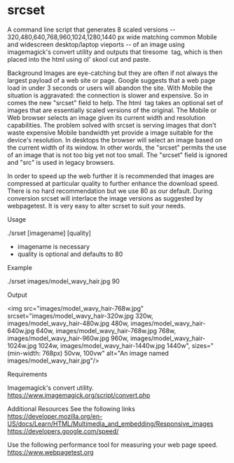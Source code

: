 # srcset
A command line script that generates 8 scaled versions -- 320,480,640,768,960,1024,1280,1440 px wide matching common Mobile and widescreen desktop/laptop vieports -- of an image using imagemagick's convert utility and outputs that tiresome <img/> tag, which is then placed into the html using ol' skool cut and paste.

Background
Images are eye-catching but they are often if not always the largest payload of a web site or page. Google suggests that a web page load in under 3 seconds or users will abandon the site. With Mobile the situation is aggravated: the connection is slower and expensive. So in comes the new "srcset" field to help. The html <img/> tag takes an optional set of images that are essentially scaled versions of the original. The Mobile or Web browser selects an image given its current width and resolution capabilities. The problem solved with srcset is serving images that don't waste expensive Mobile bandwidth yet provide a image suitable for the device's resolution. In desktops the browser will select an image based on the current width of its window. In other words, the "srcset" permits the use of an image that is not too big yet not too small. The "srcset" field is ignored and "src" is used in legacy browsers.

In order to speed up the web further it is recommended that images are compressed at particular quality to further enhance the download speed. There is no hard recommendation but we use 80 as our default. During conversion srcset will interlace the image versions as suggested by webpagetest. It is very easy to alter scrset to suit your needs.

Usage

./srset [imagename] [quality]

- imagename is necessary 
- quality is optional and defaults to 80

Example

./srset images/model_wavy_hair.jpg 90

Output

<img src="images/model_wavy_hair-768w.jpg" srcset="images/model_wavy_hair-320w.jpg 320w, images/model_wavy_hair-480w.jpg 480w, images/model_wavy_hair-640w.jpg 640w, images/model_wavy_hair-768w.jpg 768w, images/model_wavy_hair-960w.jpg 960w, images/model_wavy_hair-1024w.jpg 1024w, images/model_wavy_hair-1440w.jpg 1440w", sizes="(min-width: 768px) 50vw, 100vw" alt="An image named images/model_wavy_hair.jpg"/>


Requirements

Imagemagick's convert utility. https://www.imagemagick.org/script/convert.php

Additional Resources
See the following links
https://developer.mozilla.org/en-US/docs/Learn/HTML/Multimedia_and_embedding/Responsive_images
https://developers.google.com/speed/

Use the following performance tool for measuring your web page speed.
https://www.webpagetest.org

